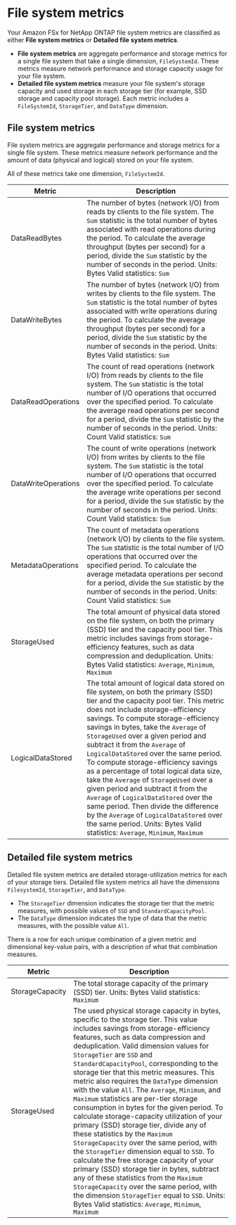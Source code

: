 # File system metrics<a name="file-system-metrics"></a>

Your Amazon FSx for NetApp ONTAP file system metrics are classified as either **File system metrics** or **Detailed file system metrics**\.
+ **File system metrics** are aggregate performance and storage metrics for a single file system that take a single dimension, `FileSystemId`\. These metrics measure network performance and storage capacity usage for your file system\.
+ **Detailed file system metrics** measure your file system's storage capacity and used storage in each storage tier \(for example, SSD storage and capacity pool storage\)\. Each metric includes a `FileSystemId`, `StorageTier`, and `DataType` dimension\.

## File system metrics<a name="fs-metrics"></a>

File system metrics are aggregate performance and storage metrics for a single file system\. These metrics measure network performance and the amount of data \(physical and logical\) stored on your file system\.

All of these metrics take one dimension, `FileSystemId`\.


| Metric | Description | 
| --- | --- | 
| DataReadBytes |  The number of bytes \(network I/O\) from reads by clients to the file system\. The `Sum` statistic is the total number of bytes associated with read operations during the period\. To calculate the average throughput \(bytes per second\) for a period, divide the `Sum` statistic by the number of seconds in the period\. Units: Bytes Valid statistics: `Sum`  | 
| DataWriteBytes |  The number of bytes \(network I/O\) from writes by clients to the file system\. The `Sum` statistic is the total number of bytes associated with write operations during the period\. To calculate the average throughput \(bytes per second\) for a period, divide the `Sum` statistic by the number of seconds in the period\. Units: Bytes Valid statistics: `Sum`  | 
| DataReadOperations |  The count of read operations \(network I/O\) from reads by clients to the file system\. The `Sum` statistic is the total number of I/O operations that occurred over the specified period\. To calculate the average read operations per second for a period, divide the `Sum` statistic by the number of seconds in the period\. Units: Count Valid statistics: `Sum`  | 
| DataWriteOperations |  The count of write operations \(network I/O\) from writes by clients to the file system\. The `Sum` statistic is the total number of I/O operations that occurred over the specified period\. To calculate the average write operations per second for a period, divide the `Sum` statistic by the number of seconds in the period\. Units: Count Valid statistics: `Sum`  | 
| MetadataOperations |  The count of metadata operations \(network I/O\) by clients to the file system\. The `Sum` statistic is the total number of I/O operations that occurred over the specified period\. To calculate the average metadata operations per second for a period, divide the `Sum` statistic by the number of seconds in the period\. Units: Count Valid statistics: `Sum`  | 
| StorageUsed |  The total amount of physical data stored on the file system, on both the primary \(SSD\) tier and the capacity pool tier\. This metric includes savings from storage\-efficiency features, such as data compression and deduplication\. Units: Bytes Valid statistics: `Average`, `Minimum`, `Maximum`  | 
| LogicalDataStored |  The total amount of logical data stored on file system, on both the primary \(SSD\) tier and the capacity pool tier\. This metric does not include storage\-efficiency savings\. To compute storage\-efficiency savings in bytes, take the `Average` of `StorageUsed` over a given period and subtract it from the `Average` of `LogicalDataStored` over the same period\.  To compute storage\-efficiency savings as a percentage of total logical data size, take the `Average` of `StorageUsed` over a given period and subtract it from the `Average` of `LogicalDataStored` over the same period\. Then divide the difference by the `Average` of `LogicalDataStored` over the same period\. Units: Bytes Valid statistics: `Average`, `Minimum`, `Maximum`  | 

## Detailed file system metrics<a name="detailed-fs-metrics"></a>

Detailed file system metrics are detailed storage\-utilization metrics for each of your storage tiers\. Detailed file system metrics all have the dimensions `FilesystemId`, `StorageTier`, and `DataType`\.
+ The `StorageTier` dimension indicates the storage tier that the metric measures, with possible values of `SSD` and `StandardCapacityPool`\.
+ The `DataType` dimension indicates the type of data that the metric measures, with the possible value `All`\.

There is a row for each unique combination of a given metric and dimensional key\-value pairs, with a description of what that combination measures\.


| Metric | Description | 
| --- | --- | 
| StorageCapacity |  The total storage capacity of the primary \(SSD\) tier\. Units: Bytes Valid statistics: `Maximum`  | 
| StorageUsed |  The used physical storage capacity in bytes, specific to the storage tier\. This value includes savings from storage\-efficiency features, such as data compression and deduplication\. Valid dimension values for `StorageTier` are `SSD` and `StandardCapacityPool`, corresponding to the storage tier that this metric measures\. This metric also requires the `DataType` dimension with the value `All`\. The `Average`, `Minimum`, and `Maximum` statistics are per\-tier storage consumption in bytes for the given period\.  To calculate storage\-capacity utilization of your primary \(SSD\) storage tier, divide any of these statistics by the `Maximum` `StorageCapacity` over the same period, with the `StorageTier` dimension equal to `SSD`\.  To calculate the free storage capacity of your primary \(SSD\) storage tier in bytes, subtract any of these statistics from the `Maximum` `StorageCapacity` over the same period, with the dimension `StorageTier` equal to `SSD`\. Units: Bytes Valid statistics: `Average`, `Minimum`, `Maximum`  | 